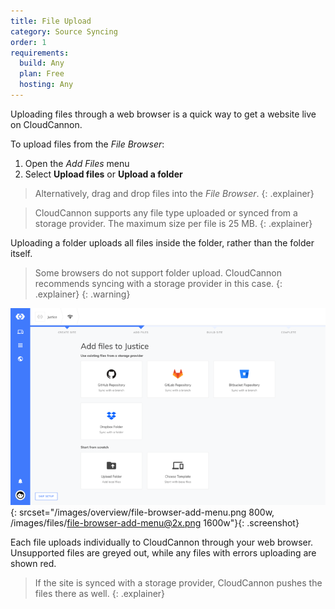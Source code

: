```yaml
---
title: File Upload
category: Source Syncing
order: 1
requirements:
  build: Any
  plan: Free
  hosting: Any
---
```


Uploading files through a web browser is a quick way to get a website live on CloudCannon.

To upload files from the *File Browser*:

1. Open the *Add Files* menu
2. Select **Upload files** or **Upload a folder**

> Alternatively, drag and drop files into the *File Browser*.
{: .explainer}

> CloudCannon supports any file type uploaded or synced from a storage provider. The maximum size per file is 25 MB.
{: .explainer}

Uploading a folder uploads all files inside the folder, rather than the folder itself.

> Some browsers do not support folder upload. CloudCannon recommends syncing with a storage provider in this case.
{: .explainer}
{: .warning}

![File Browser with Add Files menu open](/images/files/file-browser-add-menu.png){: srcset="/images/overview/file-browser-add-menu.png 800w, /images/files/file-browser-add-menu@2x.png 1600w"}{: .screenshot}

Each file uploads individually to CloudCannon through your web browser. Unsupported files are greyed out, while any files with errors uploading are shown red.

> If the site is synced with a storage provider, CloudCannon pushes the files there as well.
{: .explainer}
